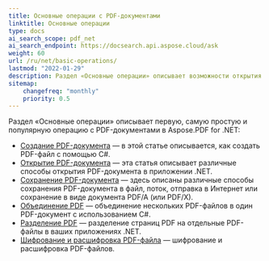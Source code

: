 ```yaml
---
title: Основные операции с PDF-документами
linktitle: Основные операции
type: docs
ai_search_scope: pdf_net
ai_search_endpoint: https://docsearch.api.aspose.cloud/ask
weight: 60
url: /ru/net/basic-operations/
lastmod: "2022-01-29"
description: Раздел «Основные операции» описывает возможности открытия и сохранения PDF-документов с помощью Aspose.PDF for .NET.
sitemap:
    changefreq: "monthly"
    priority: 0.5
---
```

Раздел «Основные операции» описывает первую, самую простую и популярную операцию с PDF-документами в Aspose.PDF for .NET:

- [Создание PDF-документа](/pdf/ru/net/create-document/) — в этой статье описывается, как создать PDF-файл с помощью C#.
- [Открытие PDF-документа](/pdf/ru/net/open-pdf-document/) — эта статья описывает различные способы открытия PDF-документа в приложении .NET.
- [Сохранение PDF-документа](/pdf/ru/net/save-pdf-document/) — здесь описаны различные способы сохранения PDF-документа в файл, поток, отправка в Интернет или сохранение в виде документа PDF/A (или PDF/X).
- [Объединение PDF](/pdf/ru/net/merge-pdf-documents/) — объединение нескольких PDF-файлов в один PDF-документ с использованием C#.
- [Разделение PDF](/pdf/ru/net/split-document/) — разделение страниц PDF на отдельные PDF-файлы в ваших приложениях .NET.
- [Шифрование и расшифровка PDF-файла](/pdf/ru/net/set-privileges-encrypt-and-decrypt-pdf-file/) — шифрование и расшифровка PDF-файлов.